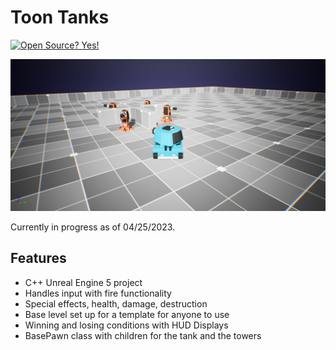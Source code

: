 # Toon Tanks

[![Open Source? Yes!](https://badgen.net/badge/Open%20Source%20%3F/Yes%21/blue?icon=github)](https://github.com/peterjameskay/cryptraider)

![](https://github.com/peterjameskay/ToonTanks/blob/main/HighresScreenshot00001.png)

Currently in progress as of 04/25/2023. 

## Features

- C++ Unreal Engine 5 project
- Handles input with fire functionality
- Special effects, health, damage, destruction
- Base level set up for a template for anyone to use
- Winning and losing conditions with HUD Displays
- BasePawn class with children for the tank and the towers
